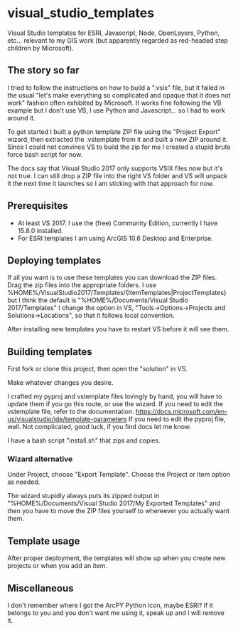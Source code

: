 # visual_studio_templates
Visual Studio templates for ESRI, Javascript, Node, OpenLayers, Python, etc... 
relevant to my GIS work (but apparently regarded as red-headed step children
by Microsoft).

## The story so far

I tried to follow the instructions on how to build a ".vsix" file, but
it failed in the usual "let's make everything so complicated and
opaque that it does not work" fashion often exhibited by Microsoft. It
works fine following the VB example but I don't use VB, I use Python
and Javascript... so I had to work around it.

To get started I built a python template ZIP file using the "Project
Export" wizard, then extracted the .vstemplate from it and built a new ZIP
around it. Since I could not convince VS to build the zip for me I created
a stupid brute force bash script for now.

The docs say that Visual Studio 2017 only supports VSIX files now but it's
not true. I can still drop a ZIP file into the right VS folder and VS
will unpack it the next time it launches so I am sticking with that
approach for now.

## Prerequisites

* At least VS 2017. I use the (free) Community Edition, currently I have 15.8.0 installed.
* For ESRI templates I am using ArcGIS 10.6 Desktop and Enterprise.

## Deploying templates

If all you want is to use these templates you can download the ZIP
files. Drag the zip files into the appropriate folders. I
use %HOME%/VisualStudio2017/Templates/{ItemTemplates|ProjectTemplates}
but I think the default is "%HOME%/Documents/Visual Studio
2017/Templates" I change the option in VS, "Tools->Options->Projects
and Solutions->Locations", so that it follows local convention.

After installing new templates you have to restart VS before it will see them.

## Building templates

First fork or clone this project, then open the "solution" in VS.

Make whatever changes you desire.

I crafted my pyproj and vstemplate files lovingly by hand, you will have to update them if you go this route, or use the wizard.
If you need to edit the vstemplate file, refer to the documentation. https://docs.microsoft.com/en-us/visualstudio/ide/template-parameters
If you need to edit the pyproj file, well. Not complicated, good luck, if you find docs let me know.

I have a bash script "install.sh" that zips and copies.

### Wizard alternative

Under Project, choose "Export Template". Choose the Project or Item option as needed.

The wizard stupidly always puts its zipped output in
"%HOME%/Documents/Visual Studio 2017/My Exported Templates"
and then you have to move the ZIP files yourself to whereever you actually want them.

## Template usage

After proper deployment, the templates
will show up when you create new projects or when you add an item.

## Miscellaneous

I don't remember where I got the ArcPY Python icon, maybe ESRI? If it
belongs to you and you don't want me using it, speak up and I will
remove it.
